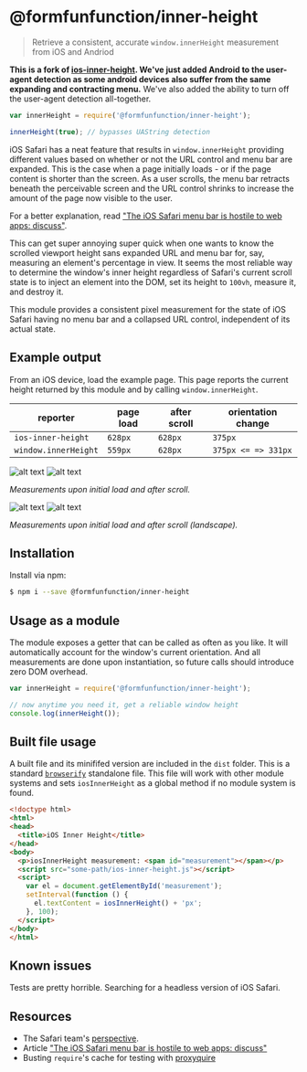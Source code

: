 # @formfunfunction/inner-height
> Retrieve a consistent, accurate `window.innerHeight` measurement from iOS and Andriod

**This is a fork of [ios-inner-height](https://github.com/tylerjpeterson/ios-inner-height). We've just added Android to the user-agent detection as some android devices also suffer from the same expanding and contracting menu.**
We've also added the ability to turn off the user-agent detection all-together.

```javascript
var innerHeight = require('@formfunfunction/inner-height');

innerHeight(true); // bypasses UAString detection
```

iOS Safari has a neat feature that results in `window.innerHeight` providing different values based on whether or not the URL control and menu bar are expanded.
This is the case when a page initially loads - or if the page content is shorter than the screen.
As a user scrolls, the menu bar retracts beneath the perceivable screen and the URL control shrinks to increase the amount of the page now visible to the user.

For a better explanation, read ["The iOS Safari menu bar is hostile to web apps: discuss"](https://benfrain.com/the-ios-safari-menu-bar-is-hostile-to-web-apps-discuss/).

This can get super annoying super quick when one wants to know the scrolled viewport height sans expanded URL and menu bar for, say, measuring an element's percentage in view.
It seems the most reliable way to determine the window's inner height regardless of Safari's current scroll state is to inject an element into the DOM, set its height to `100vh`, measure it, and destroy it.

This module provides a consistent pixel measurement for the state of iOS Safari having no menu bar and a collapsed URL control, independent of its actual state.


## Example output
From an iOS device, load the example page.
This page reports the current height returned by this module and by calling `window.innerHeight`.

| reporter             | page load   | after scroll | orientation change   |
|----------------------|-------------|--------------|----------------------|
| `ios-inner-height`   | `628px`     | `628px`      | `375px`              |
| `window.innerHeight` | `559px`     | `628px`      | `375px <= => 331px`  |


![alt text](https://kettle-modules.s3.amazonaws.com/ios-inner-height/ios-1.png)
![alt text](https://kettle-modules.s3.amazonaws.com/ios-inner-height/ios-2.png)

*Measurements upon initial load and after scroll.*

![alt text](https://kettle-modules.s3.amazonaws.com/ios-inner-height/ios-3.png)
![alt text](https://kettle-modules.s3.amazonaws.com/ios-inner-height/ios-4.png)

*Measurements upon initial load and after scroll (landscape).*


## Installation
Install via npm:

```sh
$ npm i --save @formfunfunction/inner-height
```


## Usage as a module
The module exposes a getter that can be called as often as you like.
It will automatically account for the window's current orientation.
And all measurements are done upon instantiation, so future calls should introduce zero DOM overhead.

```javascript
var innerHeight = require('@formfunfunction/inner-height');

// now anytime you need it, get a reliable window height
console.log(innerHeight());
```


## Built file usage
A built file and its minififed version are included in the `dist` folder.
This is a standard [`browserify`](https://github.com/browserify/browserify) standalone file.
This file will work with other module systems and sets `iosInnerHeight` as a global method if no module system is found. 

```html
<!doctype html>
<html>
<head>
  <title>iOS Inner Height</title>
</head>
<body>
  <p>iosInnerHeight measurement: <span id="measurement"></span></p>
  <script src="some-path/ios-inner-height.js"></script>
  <script>
    var el = document.getElementById('measurement');
    setInterval(function () {
      el.textContent = iosInnerHeight() + 'px';
    }, 100);
  </script>
</body>
</html>
```


## Known issues
Tests are pretty horrible.
Searching for a headless version of iOS Safari.


## Resources
- The Safari team's [perspective](https://bugs.webkit.org/show_bug.cgi?id=141832).
- Article ["The iOS Safari menu bar is hostile to web apps: discuss"](https://benfrain.com/the-ios-safari-menu-bar-is-hostile-to-web-apps-discuss/)
- Busting `require`'s cache for testing with [proxyquire](https://github.com/thlorenz/proxyquire)
